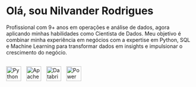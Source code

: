 # Olá, sou Nilvander Rodrigues 

Profissional com 9+ anos em operações e análise de dados, agora aplicando minhas habilidades como Cientista de Dados. Meu objetivo é combinar minha experiência em negócios com a expertise em Python, SQL e Machine Learning para transformar dados em insights e impulsionar o crescimento do negócio.

##

<p align="left">
  <img src="https://cdn.jsdelivr.net/gh/devicons/devicon/icons/python/python-original.svg" alt="Python" title="Python" width="40" style="padding-right: 10px;"/>
  <img src="https://cdn.jsdelivr.net/gh/devicons/devicon/icons/apache/apache-spark-original.svg" alt="Apache Spark" title="Apache Spark" width="40" style="padding-right: 10px;"/>
  <img src="https://cdn.simpleicons.org/databricks" alt="Databricks" title="Databricks" width="40" style="padding-right: 10px;"/>
  <img src="https://cdn.simpleicons.org/powerbi" alt="Power BI" title="Power BI" width="40" style="padding-right: 10px;"/>
</p>
